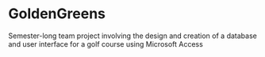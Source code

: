 # GoldenGreens

Semester-long team project involving the design and creation of a 
database and user interface for a golf course using Microsoft Access
